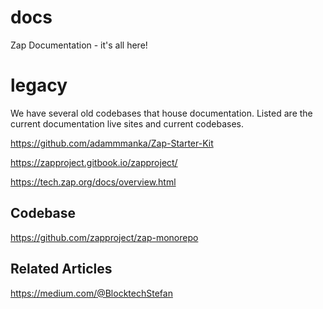 # docs
Zap Documentation - it's all here!

# legacy

We have several old codebases that house documentation. Listed are the current documentation live sites and current codebases.

https://github.com/adammmanka/Zap-Starter-Kit

https://zapproject.gitbook.io/zapproject/

https://tech.zap.org/docs/overview.html

## Codebase

https://github.com/zapproject/zap-monorepo

## Related Articles


https://medium.com/@BlocktechStefan



